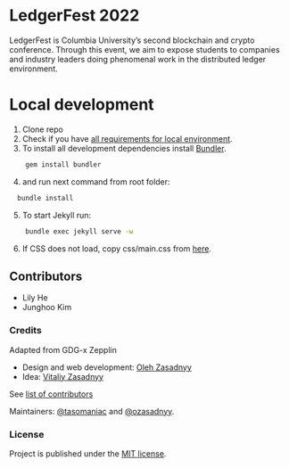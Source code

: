 # LedgerFest 2022
LedgerFest is Columbia University’s second blockchain and crypto conference. Through this event, we aim to expose students to companies and industry leaders doing phenomenal work in the distributed ledger environment.

# Local development
1. Clone repo
2. Check if you have [all requirements for local environment](http://jekyllrb.com/docs/installation/).
3. To install all development dependencies install [Bundler](http://bundler.io/).
```bash
    gem install bundler
```
4. and run next command from root folder:

```bash
  bundle install
```  

5. To start Jekyll run:
```bash
    bundle exec jekyll serve -w
```
6. If CSS does not load, copy css/main.css from [here](https://github.com/gdg-x/zeppelin/blob/master/css/main.css).

## Contributors
* Lily He
* Junghoo Kim

### Credits
Adapted from GDG-x Zepplin
* Design and web development: [Oleh Zasadnyy](https://github.com/ozasadnyy)
* Idea: [Vitaliy Zasadnyy](https://github.com/zasadnyy)

See [list of contributors](https://github.com/gdg-x/zepplin/graphs/contributors)

Maintainers: [@tasomaniac](https://github.com/tasomaniac) and [@ozasadnyy](https://github.com/ozasadnyy).

### License
Project is published under the [MIT license](https://github.com/gdg-x/zeppelin/blob/master/LICENSE.txt).
